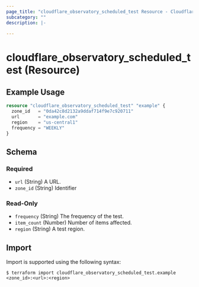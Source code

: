 ```yaml
---
page_title: "cloudflare_observatory_scheduled_test Resource - Cloudflare"
subcategory: ""
description: |-
  
---
```


# cloudflare_observatory_scheduled_test (Resource)



## Example Usage

```terraform
resource "cloudflare_observatory_scheduled_test" "example" {
  zone_id   = "0da42c8d2132a9ddaf714f9e7c920711"
  url       = "example.com"
  region    = "us-central1"
  frequency = "WEEKLY"
}
```
<!-- schema generated by tfplugindocs -->
## Schema

### Required

- `url` (String) A URL.
- `zone_id` (String) Identifier

### Read-Only

- `frequency` (String) The frequency of the test.
- `item_count` (Number) Number of items affected.
- `region` (String) A test region.

## Import

Import is supported using the following syntax:

```shell
$ terraform import cloudflare_observatory_scheduled_test.example <zone_id>:<url>:<region>
```
